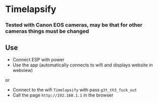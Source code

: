 # Timelapsify

### Tested with Canon EOS cameras, may be that for other cameras things must be changed

## Use

* Connect ESP with power
* Use the app (automatically connects to wifi and displays website in webview)

or

* Connect to the wifi ```Timelapsify``` with pass ```g3t_th3_fuck_out```
* Call the page ```http://192.168.1.1``` in the browser
